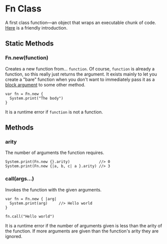 # Fn Class

A first class function&mdash;an object that wraps an executable chunk of code.
[Here][functions] is a friendly introduction.

[functions]: ../../functions.html

## Static Methods

### Fn.**new**(function)

Creates a new function from... `function`. Of course, `function` is already a
function, so this really just returns the argument. It exists mainly to let you
create a "bare" function when you don't want to immediately pass it as a [block
argument](../functions.html#block-arguments) to some other method.

```wren
var fn = Fn.new {
  System.print("The body")
}
```

It is a runtime error if `function` is not a function.

## Methods

### **arity**

The number of arguments the function requires.

```wren
System.print(Fn.new {}.arity)             //> 0
System.print(Fn.new {|a, b, c| a }.arity) //> 3
```

### **call**(args...)

Invokes the function with the given arguments.

```wren
var fn = Fn.new { |arg|
  System.print(arg)     //> Hello world
}

fn.call("Hello world")
```

It is a runtime error if the number of arguments given is less than the arity
of the function. If more arguments are given than the function's arity they are
ignored.
